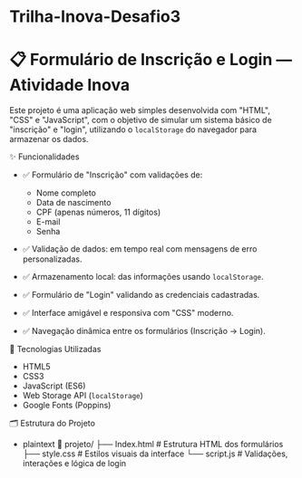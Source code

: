 # Trilha-Inova-Desafio3
# 📋 Formulário de Inscrição e Login — Atividade Inova

Este projeto é uma aplicação web simples desenvolvida com "HTML", "CSS" e "JavaScript", com o objetivo de simular um sistema básico de "inscrição" e "login", utilizando o `localStorage` do navegador para armazenar os dados.

✨ Funcionalidades

- ✅ Formulário de "Inscrição" com validações de:
  - Nome completo
  - Data de nascimento
  - CPF (apenas números, 11 dígitos)
  - E-mail
  - Senha

- ✅ Validação de dados: em tempo real com mensagens de erro personalizadas.
- ✅ Armazenamento local: das informações usando `localStorage`.
- ✅ Formulário de "Login" validando as credenciais cadastradas.
- ✅ Interface amigável e responsiva com "CSS" moderno.
- ✅ Navegação dinâmica entre os formulários (Inscrição → Login).

 🧠 Tecnologias Utilizadas

- HTML5
- CSS3
- JavaScript (ES6)
- Web Storage API (`localStorage`)
- Google Fonts (Poppins)

🗂 Estrutura do Projeto

- plaintext
📁 projeto/
├── Index.html       # Estrutura HTML dos formulários
├── style.css        # Estilos visuais da interface
└── script.js        # Validações, interações e lógica de login
